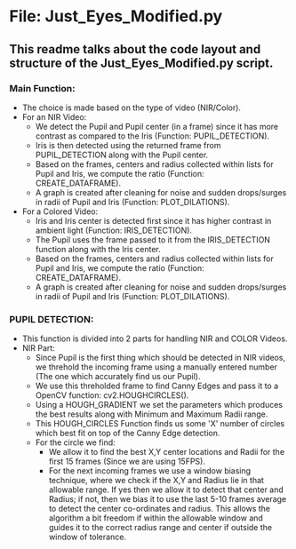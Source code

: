 # **File: Just_Eyes_Modified.py**

## This readme talks about the code layout and structure of the Just_Eyes_Modified.py script.

### Main Function:
* The choice is made based on the type of video (NIR/Color).
* For an NIR Video:
  * We detect the Pupil and Pupil center (in a frame) since it has more contrast as compared to the Iris (Function: PUPIL_DETECTION).
  * Iris is then detected using the returned frame from PUPIL_DETECTION along with the Pupil center.
  * Based on the frames, centers and radius collected within lists for Pupil and Iris, we compute the ratio (Function: CREATE_DATAFRAME).
  * A graph is created after cleaning for noise and sudden drops/surges in radii of Pupil and Iris (Function: PLOT_DILATIONS).
* For a Colored Video:
  * Iris and Iris center is detected first since it has higher contrast in ambient light (Function: IRIS_DETECTION).
  * The Pupil uses the frame passed to it from the IRIS_DETECTION function along with the Iris center.
  * Based on the frames, centers and radius collected within lists for Pupil and Iris, we compute the ratio (Function: CREATE_DATAFRAME).
  * A graph is created after cleaning for noise and sudden drops/surges in radii of Pupil and Iris (Function: PLOT_DILATIONS).
  
### PUPIL DETECTION:
* This function is divided into 2 parts for handling NIR and COLOR Videos.
* NIR Part:
  * Since Pupil is the first thing which should be detected in NIR videos, we threhold the incoming frame using a manually entered number (The one which accurately find us our Pupil).
  * We use this threholded frame to find Canny Edges and pass it to a OpenCV function: cv2.HOUGHCIRCLES().
  * Using a HOUGH_GRADIENT we set the parameters which produces the best results along with Minimum and Maximum Radii range.
  * This HOUGH_CIRCLES Function finds us some 'X' number of circles which best fit on top of the Canny Edge detection.
  * For the circle we find:
    * We allow it to find the best X,Y center locations and Radii for the first 15 frames (Since we are using 15FPS).
    * For the next incoming frames we use a window biasing technique, where we check if the X,Y and Radius lie in that allowable range. If yes then we allow it to detect that center and Radius; if not, then we bias it to use the last 5-10 frames average to detect the center co-ordinates and radius. This allows the algorithm a bit freedom if within the allowable window and guides it to the correct radius range and center if outside the window of tolerance.
